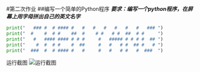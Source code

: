#第二次作业
##编写一个简单的Python程序
***要求：编写一个python程序，在屏幕上用字母拼出自己的英文名字***

```python
print("   ### #  # #### #   #   #   #   #   #   #   ### ")
print("  #    #  # #    ##  #    # #   # #  ##  # #     ")
print("   #   #### #### # # #     #   ##### # # # #  ## ")
print("    #  #  # #    #  ##     #   #   # #  ## #   # ")
print("  ###  #  # #### #   #     #   #   # #   #  ###  ")
```
运行截图
![运行截图](https://github.com/whu-sy/computationalphysics_N2014301020115/blob/master/pictures/E2.png)
